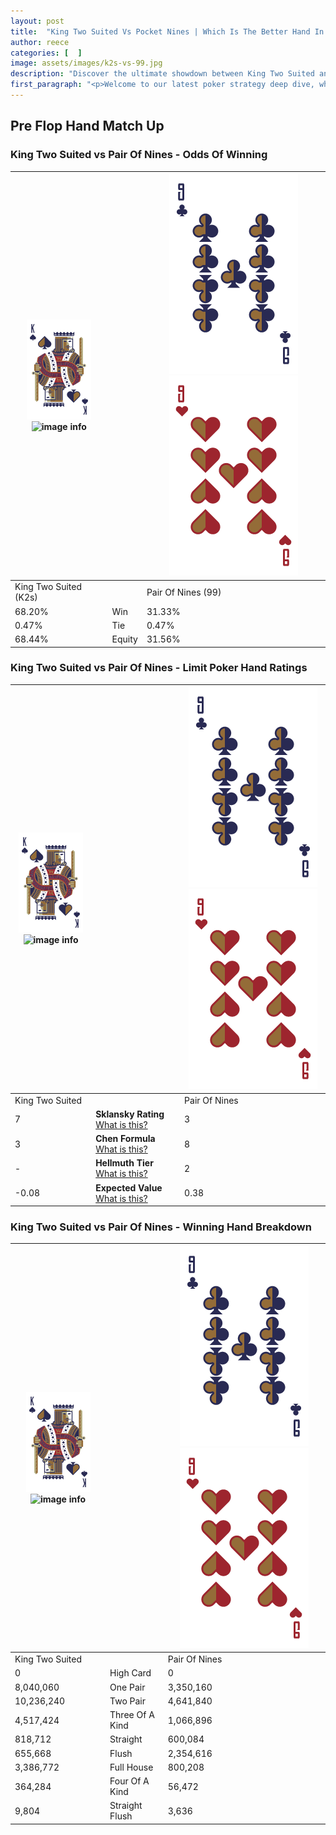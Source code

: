 ```yaml
---
layout: post
title:  "King Two Suited Vs Pocket Nines | Which Is The Better Hand In Poker? A Complete Guide"
author: reece
categories: [  ]
image: assets/images/k2s-vs-99.jpg
description: "Discover the ultimate showdown between King Two Suited and Pair Of Nines in poker! Uncover the odds, strategies, and scenarios where one hand triumphs over the other. Get ready to up your poker game with this thrilling analysis."
first_paragraph: "<p>Welcome to our latest poker strategy deep dive, where we're pitting two distinct hands against each other in a high-stakes showdown: King Two Suited vs Pair Of Nines.</p><p>In the dynamic world of poker, every decision counts, and knowing which hand holds the upper hand is key to your success at the table.</p><p>In this article, we'll dissect these two hands, explore the scenarios where one dominates the other, and equip you with the knowledge to make strategic choices that can tip the odds in your favor.</p><p>Get ready to unravel the intriguing dynamics of these poker hands and elevate your game to new heights.</p>"
---
```




[comment]: # (sp0)

## Pre Flop Hand Match Up

<div class="table hand-ratings" markdown="1"> 



### King Two Suited vs Pair Of Nines - Odds Of Winning


    
| ![image info](assets/images/hand1/K.png) ![image info](assets/images/hand1/2s.png) |  | ![image info](assets/images/hand2/9.png) ![image info](assets/images/hand2/9o.png) |
| -------- | -------- | -------- |
| King Two Suited (K2s) |  | Pair Of Nines (99) |
| 68.20% | Win | 31.33% |
| 0.47% | Tie | 0.47% |
| 68.44% | Equity | 31.56% |




[comment]: # (sp1)



### King Two Suited vs Pair Of Nines - Limit Poker Hand Ratings


    
| ![image info](assets/images/hand1/K.png) ![image info](assets/images/hand1/2s.png) |  | ![image info](assets/images/hand2/9.png) ![image info](assets/images/hand2/9o.png) |
| -------- | -------- | -------- |
| King Two Suited |  | Pair Of Nines |
| 7 | **Sklansky Rating** [What is this?](/sklansky-rating-explained) | 3 |
| 3 | **Chen Formula** [What is this?](/chen-formula-explained) | 8 |
| - | **Hellmuth Tier** [What is this?](/Hellmuth-tier-explained) | 2 |
| -0.08 | **Expected Value** [What is this?](/expected-value-explained) | 0.38 |




[comment]: # (sp2)



### King Two Suited vs Pair Of Nines - Winning Hand Breakdown


    
| ![image info](assets/images/hand1/K.png) ![image info](assets/images/hand1/2s.png) |  | ![image info](assets/images/hand2/9.png) ![image info](assets/images/hand2/9o.png) |
| -------- | -------- | -------- |
| King Two Suited |  | Pair Of Nines |
| 0 | High Card | 0 |
| 8,040,060 | One Pair | 3,350,160 |
| 10,236,240 | Two Pair | 4,641,840 |
| 4,517,424 | Three Of A Kind | 1,066,896 |
| 818,712 | Straight | 600,084 |
| 655,668 | Flush | 2,354,616 |
| 3,386,772 | Full House | 800,208 |
| 364,284 | Four Of A Kind | 56,472 |
| 9,804 | Straight Flush | 3,636 |




[comment]: # (sp3)



</div>

[comment]: # (sp4)



[comment]: # (sp5)


